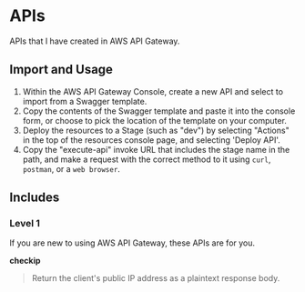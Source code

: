 # APIs

APIs that I have created in AWS API Gateway.

## Import and Usage
1. Within the AWS API Gateway Console, create a new API and select to import from a Swagger template.
2. Copy the contents of the Swagger template and paste it into the console form, or choose to pick the location of the template on your computer.
3. Deploy the resources to a Stage (such as "dev") by selecting "Actions" in the top of the resources console page, and selecting 'Deploy API'.
4. Copy the "execute-api" invoke URL that includes the stage name in the path, and make a request with the correct method to it using `curl`, `postman`, or a `web browser`.

## Includes

### Level 1
If you are new to using AWS API Gateway, these APIs are for you.

**checkip**
> Return the client's public IP address as a plaintext response body.
